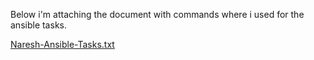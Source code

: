 Below i'm attaching the document with commands where i used for the ansible tasks.


[Naresh-Ansible-Tasks.txt](/.attachments/Naresh-Ansible-Tasks-43502719-c53c-4f46-bcd0-119e3226fd96.txt)